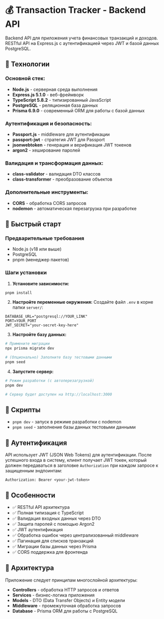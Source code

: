 # 💰 Transaction Tracker - Backend API

Backend API для приложения учета финансовых транзакций и доходов. RESTful API на Express.js с аутентификацией через JWT и базой данных PostgreSQL.

## 🚀 Технологии

### Основной стек:

- **Node.js** - серверная среда выполнения
- **Express.js 5.1.0** - веб-фреймворк
- **TypeScript 5.8.2** - типизированный JavaScript
- **PostgreSQL** - реляционная база данных
- **Prisma 6.9.0** - современный ORM для работы с базой данных

### Аутентификация и безопасность:

- **Passport.js** - middleware для аутентификации
- **passport-jwt** - стратегия JWT для Passport
- **jsonwebtoken** - генерация и верификация JWT токенов
- **argon2** - хеширование паролей

### Валидация и трансформация данных:

- **class-validator** - валидация DTO классов
- **class-transformer** - преобразование объектов

### Дополнительные инструменты:

- **CORS** - обработка CORS запросов
- **nodemon** - автоматическая перезагрузка при разработке

## 🚀 Быстрый старт

### Предварительные требования

- Node.js (v18 или выше)
- PostgreSQL
- pnpm (менеджер пакетов)

### Шаги установки

1. **Установите зависимости:**

```bash
pnpm install
```

2. **Настройте переменные окружения:**
   Создайте файл `.env` в корне папки `server/`:

```env
DATABASE_URL="postgresql://YOUR_LINK"
PORT=YOUR_PORT
JWT_SECRET="your-secret-key-here"
```

3. **Настройте базу данных:**

```bash
# Примените миграции
npx prisma migrate dev

# (Опционально) Заполните базу тестовыми данными
pnpm seed
```

4. **Запустите сервер:**

```bash
# Режим разработки (с автоперезагрузкой)
pnpm dev

# Сервер будет доступен на http://localhost:3000
```

## 📝 Скрипты

- `pnpm dev` - запуск в режиме разработки с nodemon
- `pnpm seed` - заполнение базы данных тестовыми данными

## 🔐 Аутентификация

API использует JWT (JSON Web Tokens) для аутентификации. После успешного входа в систему, клиент получает JWT токен, который должен передаваться в заголовке `Authorization` при каждом запросе к защищенным эндпоинтам:

```
Authorization: Bearer <your-jwt-token>
```

## 🎯 Особенности

- ✅ RESTful API архитектура
- ✅ Полная типизация с TypeScript
- ✅ Валидация входных данных через DTO
- ✅ Защита паролей с помощью Argon2
- ✅ JWT аутентификация
- ✅ Обработка ошибок через централизованный middleware
- ✅ Пагинация для списков транзакций
- ✅ Миграции базы данных через Prisma
- ✅ CORS поддержка для фронтенда

## 🔄 Архитектура

Приложение следует принципам многослойной архитектуры:

- **Controllers** - обработка HTTP запросов и ответов
- **Services** - бизнес-логика приложения
- **Models** - DTO (Data Transfer Objects) и Entity модели
- **Middleware** - промежуточная обработка запросов
- **Database** - Prisma ORM для работы с PostgreSQL
